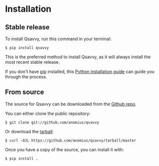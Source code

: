 # Installation

## Stable release

To install Qsavvy, run this command in your
terminal:

``` console
$ pip install qsavvy
```

This is the preferred method to install Qsavvy, as it will always install the most recent stable release.

If you don't have [pip][] installed, this [Python installation guide][]
can guide you through the process.

## From source

The source for Qsavvy can be downloaded from
the [Github repo][].

You can either clone the public repository:

``` console
$ git clone git://github.com/anomius/qsavvy
```

Or download the [tarball][]:

``` console
$ curl -OJL https://github.com/anomius/qsavvy/tarball/master
```

Once you have a copy of the source, you can install it with:

``` console
$ pip install .
```

  [pip]: https://pip.pypa.io
  [Python installation guide]: http://docs.python-guide.org/en/latest/starting/installation/
  [Github repo]: https://github.com/%7B%7B%20cookiecutter.github_username%20%7D%7D/%7B%7B%20cookiecutter.project_slug%20%7D%7D
  [tarball]: https://github.com/%7B%7B%20cookiecutter.github_username%20%7D%7D/%7B%7B%20cookiecutter.project_slug%20%7D%7D/tarball/master
